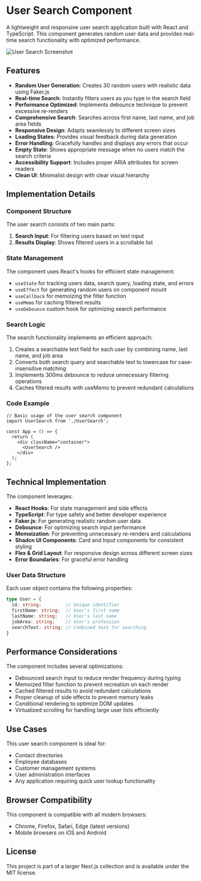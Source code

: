# User Search Component

A lightweight and responsive user search application built with React and TypeScript. This component generates random user data and provides real-time search functionality with optimized performance.

![User Search Screenshot](https://ik.imagekit.io/nagoevid/nextjs-projects/user-search.png?updatedAt=1748868384732)

## Features

- **Random User Generation**: Creates 30 random users with realistic data using Faker.js
- **Real-time Search**: Instantly filters users as you type in the search field
- **Performance Optimized**: Implements debounce technique to prevent excessive re-renders
- **Comprehensive Search**: Searches across first name, last name, and job area fields
- **Responsive Design**: Adapts seamlessly to different screen sizes
- **Loading States**: Provides visual feedback during data generation
- **Error Handling**: Gracefully handles and displays any errors that occur
- **Empty State**: Shows appropriate message when no users match the search criteria
- **Accessibility Support**: Includes proper ARIA attributes for screen readers
- **Clean UI**: Minimalist design with clear visual hierarchy

## Implementation Details

### Component Structure

The user search consists of two main parts:

1. **Search Input**: For filtering users based on text input
2. **Results Display**: Shows filtered users in a scrollable list

### State Management

The component uses React's hooks for efficient state management:

- `useState` for tracking users data, search query, loading state, and errors
- `useEffect` for generating random users on component mount
- `useCallback` for memoizing the filter function
- `useMemo` for caching filtered results
- `useDebounce` custom hook for optimizing search performance

### Search Logic

The search functionality implements an efficient approach:

1. Creates a searchable text field for each user by combining name, last name, and job area
2. Converts both search query and searchable text to lowercase for case-insensitive matching
3. Implements 300ms debounce to reduce unnecessary filtering operations
4. Caches filtered results with useMemo to prevent redundant calculations

### Code Example

```tsx
// Basic usage of the user search component
import UserSearch from './UserSearch';

const App = () => {
  return (
    <div className="container">
      <UserSearch />
    </div>
  );
};
```

## Technical Implementation

The component leverages:

- **React Hooks**: For state management and side effects
- **TypeScript**: For type safety and better developer experience
- **Faker.js**: For generating realistic random user data
- **Debounce**: For optimizing search input performance
- **Memoization**: For preventing unnecessary re-renders and calculations
- **Shadcn UI Components**: Card and Input components for consistent styling
- **Flex & Grid Layout**: For responsive design across different screen sizes
- **Error Boundaries**: For graceful error handling

### User Data Structure

Each user object contains the following properties:

```typescript
type User = {
  id: string;         // Unique identifier
  firstName: string;  // User's first name
  lastName: string;   // User's last name
  jobArea: string;    // User's profession
  searchText: string; // Combined text for searching
}
```

## Performance Considerations

The component includes several optimizations:

- Debounced search input to reduce render frequency during typing
- Memoized filter function to prevent recreation on each render
- Cached filtered results to avoid redundant calculations
- Proper cleanup of side effects to prevent memory leaks
- Conditional rendering to optimize DOM updates
- Virtualized scrolling for handling large user lists efficiently

## Use Cases

This user search component is ideal for:

- Contact directories
- Employee databases
- Customer management systems
- User administration interfaces
- Any application requiring quick user lookup functionality

## Browser Compatibility

This component is compatible with all modern browsers:

- Chrome, Firefox, Safari, Edge (latest versions)
- Mobile browsers on iOS and Android

## License

This project is part of a larger Next.js collection and is available under the MIT license. 